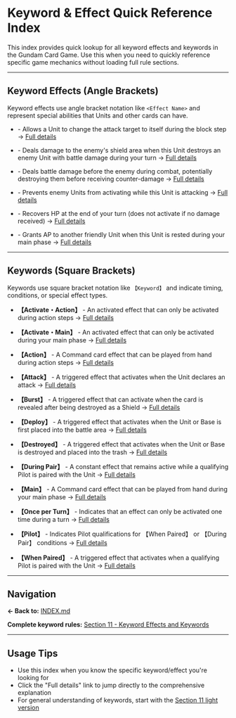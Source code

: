 # Keyword & Effect Quick Reference Index

This index provides quick lookup for all keyword effects and keywords in the Gundam Card Game. Use this when you need to quickly reference specific game mechanics without loading full rule sections.

---

## Keyword Effects (Angle Brackets)

Keyword effects use angle bracket notation like `<Effect Name>` and represent special abilities that Units and other cards can have.

- **<Blocker>** - Allows a Unit to change the attack target to itself during the block step → [Full details](./11-keyword-effects-and-keywords/keyword-effects.md#blocker)

- **<Breach>** - Deals damage to the enemy's shield area when this Unit destroys an enemy Unit with battle damage during your turn → [Full details](./11-keyword-effects-and-keywords/keyword-effects.md#breach)

- **<First Strike>** - Deals battle damage before the enemy during combat, potentially destroying them before receiving counter-damage → [Full details](./11-keyword-effects-and-keywords/keyword-effects.md#first-strike)

- **<High-Maneuver>** - Prevents enemy Units from activating <Blocker> while this Unit is attacking → [Full details](./11-keyword-effects-and-keywords/keyword-effects.md#high-maneuver)

- **<Repair>** - Recovers HP at the end of your turn (does not activate if no damage received) → [Full details](./11-keyword-effects-and-keywords/keyword-effects.md#repair)

- **<Support>** - Grants AP to another friendly Unit when this Unit is rested during your main phase → [Full details](./11-keyword-effects-and-keywords/keyword-effects.md#support)

---

## Keywords (Square Brackets)

Keywords use square bracket notation like `【Keyword】` and indicate timing, conditions, or special effect types.

- **【Activate・Action】** - An activated effect that can only be activated during action steps → [Full details](./11-keyword-effects-and-keywords/keywords.md#activate-action)

- **【Activate・Main】** - An activated effect that can only be activated during your main phase → [Full details](./11-keyword-effects-and-keywords/keywords.md#activate-main)

- **【Action】** - A Command card effect that can be played from hand during action steps → [Full details](./11-keyword-effects-and-keywords/keywords.md#action)

- **【Attack】** - A triggered effect that activates when the Unit declares an attack → [Full details](./11-keyword-effects-and-keywords/keywords.md#attack)

- **【Burst】** - A triggered effect that can activate when the card is revealed after being destroyed as a Shield → [Full details](./11-keyword-effects-and-keywords/keywords.md#burst)

- **【Deploy】** - A triggered effect that activates when the Unit or Base is first placed into the battle area → [Full details](./11-keyword-effects-and-keywords/keywords.md#deploy)

- **【Destroyed】** - A triggered effect that activates when the Unit or Base is destroyed and placed into the trash → [Full details](./11-keyword-effects-and-keywords/keywords.md#destroyed)

- **【During Pair】** - A constant effect that remains active while a qualifying Pilot is paired with the Unit → [Full details](./11-keyword-effects-and-keywords/keywords.md#during-pair)

- **【Main】** - A Command card effect that can be played from hand during your main phase → [Full details](./11-keyword-effects-and-keywords/keywords.md#main)

- **【Once per Turn】** - Indicates that an effect can only be activated one time during a turn → [Full details](./11-keyword-effects-and-keywords/keywords.md#once-per-turn)

- **【Pilot】** - Indicates Pilot qualifications for 【When Paired】 or 【During Pair】 conditions → [Full details](./11-keyword-effects-and-keywords/keywords.md#pilot)

- **【When Paired】** - A triggered effect that activates when a qualifying Pilot is paired with the Unit → [Full details](./11-keyword-effects-and-keywords/keywords.md#when-paired)

---

## Navigation

**← Back to:** [INDEX.md](./INDEX.md)

**Complete keyword rules:** [Section 11 - Keyword Effects and Keywords](./11-keyword-effects-and-keywords/full.md)

---

## Usage Tips

- Use this index when you know the specific keyword/effect you're looking for
- Click the "Full details" link to jump directly to the comprehensive explanation
- For general understanding of keywords, start with the [Section 11 light version](./11-keyword-effects-and-keywords/light.md)

